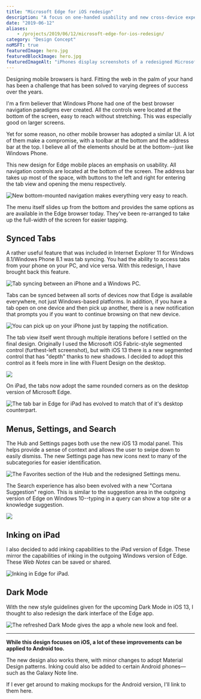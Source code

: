 ```yaml
---
title: "Microsoft Edge for iOS redesign"
description: "A focus on one-handed usability and new cross-device experiences."
date: "2019-06-12"
aliases:
    - /projects/2019/06/12/microsoft-edge-for-ios-redesign/
category: "Design Concept"
noMSFT: true
featuredImage: hero.jpg
featuredBlockImage: hero.jpg
featuredImageAlt: "iPhones display screenshots of a redesigned Microsoft Edge for mobile."
---
```


Designing mobile browsers is hard. Fitting the web in the palm of your hand has been a challenge that has been solved to varying degrees of success over the years.

I'm a firm believer that Windows Phone had one of the best browser navigation paradigms ever created. All the controls were located at the bottom of the screen, easy to reach without stretching. This was especially good on larger screens.

Yet for some reason, no other mobile browser has adopted a similar UI. A lot of them make a compromise, with a toolbar at the bottom and the address bar at the top. I believe all of the elements should be at the bottom--just like Windows Phone.

This new design for Edge mobile places an emphasis on usability. All navigation controls are located at the bottom of the screen. The address bar takes up most of the space, with buttons to the left and right for entering the tab view and opening the menu respectively.

![New bottom-mounted navigation makes everything very easy to reach.](/images/edge-ios-redesign/Edg3Up_BrowseAddressMenu.jpg)

The menu itself slides up from the bottom and provides the same options as are available in the Edge browser today. They've been re-arranged to take up the full-width of the screen for easier tapping.

## Synced Tabs

A rather useful feature that was included in Internet Explorer 11 for Windows 8.1/Windows Phone 8.1 was tab syncing. You had the ability to access tabs from your phone on your PC, and vice versa. With this redesign, I have brought back this feature.

![Tab syncing between an iPhone and a Windows PC.](/images/edge-ios-redesign/EdgPCLockUp_TabsSyncOld.jpg)

Tabs can be synced between all sorts of devices now that Edge is available everywhere, not just Windows-based platforms. In addition, if you have a tab open on one device and then pick up another, there is a new notification that prompts you if you want to continue browsing on that new device.

![You can pick up on your iPhone just by tapping the notification.](/images/edge-ios-redesign/EdgMacLockUp_Notif.jpg)

The tab view itself went through multiple iterations before I settled on the final design. Originally I used the Microsoft iOS Fabric-style segmented control (furthest-left screenshot), but with iOS 13 there is a new segmented control that has "depth" thanks to new shadows. I decided to adopt this control as it feels more in line with Fluent Design on the desktop.

![](/images/edge-ios-redesign/Edg3Up_TabEvolution.jpg)

On iPad, the tabs now adopt the same rounded corners as on the desktop version of Microsoft Edge.

![The tab bar in Edge for iPad has evolved to match that of it's desktop counterpart.](/images/edge-ios-redesign/EdgiPad_Tabs.jpg)

## Menus, Settings, and Search

The Hub and Settings pages both use the new iOS 13 modal panel. This helps provide a sense of context and allows the user to swipe down to easily dismiss. The new Settings page has new icons next to many of the subcategories for easier identification.

![The Favorites section of the Hub and the redesigned Settings menu.](/images/edge-ios-redesign/Edg2Up_Menus.jpg)

The Search experience has also been evolved with a new "Cortana Suggestion" region. This is similar to the suggestion area in the outgoing version of Edge on Windows 10--typing in a query can show a top site or a knowledge suggestion.

![](/images/edge-ios-redesign/Edg2Up_URLBar.jpg)

## Inking on iPad

I also decided to add inking capabilities to the iPad version of Edge. These mirror the capabilities of inking in the outgoing Windows version of Edge. These _Web Notes_ can be saved or shared.

![Inking in Edge for iPad.](/images/edge-ios-redesign/EdgiPad_Ink.jpg)

## Dark Mode

With the new style guidelines given for the upcoming Dark Mode in iOS 13, I thought to also redesign the dark interface of the Edge app.

![The refreshed Dark Mode gives the app a whole new look and feel.](/images/edge-ios-redesign/EdgiOS_DarkMode.jpg)

---

**While this design focuses on iOS, a lot of these improvements can be applied to Android too.**

The new design also works there, with minor changes to adopt Material Design patterns. Inking could also be added to certain Android phones—such as the Galaxy Note line.

If I ever get around to making mockups for the Android version, I'll link to them here.
